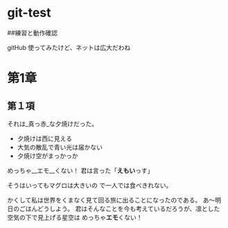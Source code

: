 # git-test
##練習と動作確認

gitHub 使ってみたけど、ネットは広大だわね

# 第1章
## 第１項

それは_真っ赤_な夕焼けだった。

* 夕焼けは西に見える
* 大気の散乱で青い光は届かない
* 夕焼け空がまっかっか

めっちゃ__エモ__くない！
君は言った「**えもい**っす」

そうはいってもマグロは大きいの  で一人では食べきれない。

かくして私は世界をくまなく見て回る旅に出ることになったのである。
あ～明日のごはんどうしよう。
君はそんなことを今も考えているだろうが、凛とした空気の下で見上げる星空は
めっちゃ**エモ**くない！
